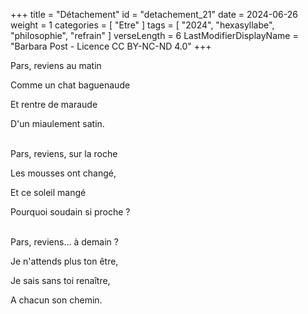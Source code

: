 +++
title = "Détachement"
id = "detachement_21"
date = 2024-06-26
weight = 1
categories = [ "Etre" ]
tags = [ "2024", "hexasyllabe", "philosophie", "refrain" ]
verseLength = 6
LastModifierDisplayName = "Barbara Post - Licence CC BY-NC-ND 4.0"
+++

Pars, reviens au matin

Comme un chat baguenaude

Et rentre de maraude

D'un miaulement satin.

 \
Pars, reviens, sur la roche

Les mousses ont changé,

Et ce soleil mangé

Pourquoi soudain si proche ?

 \
Pars, reviens... à demain ?

Je n'attends plus ton être,

Je sais sans toi renaître,

A chacun son chemin.
